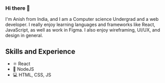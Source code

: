 ### Hi there 👋

I'm Anish from India, and I am a Computer science Undergrad and a web developer. I really enjoy learning languages and frameworks like React, JavaScript, as well as work in Figma. I also enjoy wireframing, UI/UX, and design in general. 

## Skills and Experience
* ⚛ React
* 📱 NodeJS
* 💻 HTML, CSS, JS
